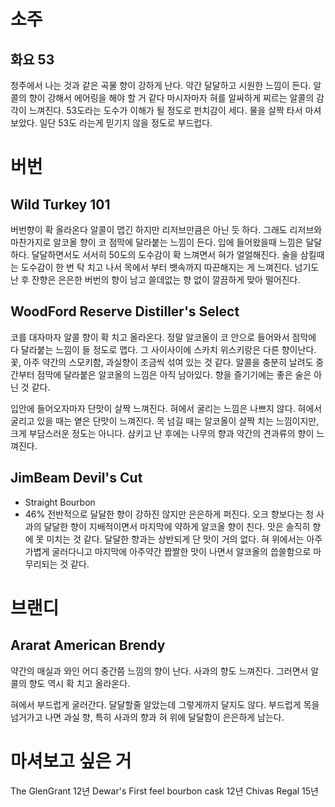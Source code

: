 # 소주
## 화요 53
청주에서 나는 것과 같은 곡물 향이 강하게 난다. 약간 달달하고 시원한 느낌이 든다. 알콜의 향이 강해서 에어링을 해야 할 거 같다
마시자마자 혀를 알싸하게 찌르는 알콜의 감각이 느껴진다. 53도라는 도수가 이해가 될 정도로 펀치감이 세다. 물을 살짝 타서 마셔보았다. 일단 53도 라는게 믿기지 않을 정도로 부드럽다. 
# 버번
## Wild Turkey 101
버번향이 확 올라온다 알콜이 맵긴 하지만 리저브만큼은 아닌 듯 하다. 그래도 리저브와 마찬가지로 알코올 향이 코 점막에 달라붙는 느낌이 든다. 입에 들어왔을때 느낌은 달달하다. 달달하면서도 서서히 50도의 도수감이 확 느껴면서 혀가 얼얼해진다. 술을 삼킬때는 도수감이 한 번 탁 치고 나서 목에서 부터 뱃속까지 따끈해지는 게 느껴진다. 넘기도 난 후 잔향은 은은한 버번의 향이 남고 쓸데없는 향 없이 깔끔하게 맞아 떨어진다.

## WoodFord Reserve Distiller's Select
코를 대자마자 알콜 향이 확 치고 올라온다. 정말 알코올이 코 안으로 들어와서 점막에 다 달라붙는 느낌이 들 정도로 맵다. 그 사이사이에 스카치 위스키랑은 다른 향이난다. 꽃, 아주 약간의 스모키함, 과실향이 조금씩 섞여 있는 것 같다. 알콜을 충분히 날려도 중간부터 점막에 달라붙은 알코올의 느낌은 아직 남아있다. 향을 즐기기에는 좋은 술은 아닌 것 같다.

입안에 들어오자마자 단맛이 살짝 느껴진다. 혀에서 굴리는 느낌은 나쁘지 않다. 혀에서 굴리고 있을 때는 옅은 단맛이 느껴진다.  목 넘길 때는 알코올이 살짝 치는 느낌이지만, 크게 부담스러운 정도는 아니다. 삼키고 난 후에는 나무의 향과 약간의 견과류의 향이 느껴진다. 

## JimBeam Devil's Cut
- Straight Bourbon
- 46%
전반적으로 달달한 향이 강하진 않지만 은은하게 퍼진다. 오크 향보다는 청 사과의 달달한 향이 지배적이면서 마지막에 약하게 알코올 향이 친다. 맛은 솔직히 향에 못 미치는 것 같다. 달달한 향과는 상반되게 단 맛이 거의 없다. 혀 위에서는 아주 가볍게 굴러다니고 
마지막에 아주약간 짭짤한 맛이 나면서 알코올의 씁쓸함으로 마무리되는 것 같다.

# 브랜디
## Ararat American Brendy
약간의 매실과 와인 어디 중간쯤 느낌의 향이 난다. 사과의 향도 느껴진다. 그러면서 알콜의 향도 역시 확 치고 올라온다. 

혀에서 부드럽게 굴러간다. 달달할줄 알았는데 그렇게까지 달지도 않다. 부드럽게 목을 넘거가고 나면 과실 향, 특히 사과의 향과 혀 위에 달달함이 은은하게 남는다. 

# 마셔보고 싶은 거
The GlenGrant 12년
Dewar's First feel bourbon cask 12년
Chivas Regal 15년
